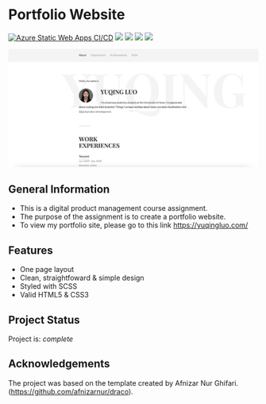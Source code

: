 # Portfolio Website

[![Azure Static Web Apps CI/CD](https://github.com/yuqing-luo/portfolio_site/actions/workflows/azure-static-web-apps-black-hill-0695f3910.yml/badge.svg)](https://github.com/yuqing-luo/portfolio_site/actions/workflows/azure-static-web-apps-black-hill-0695f3910.yml) <img src="https://img.shields.io/badge/language-Javascript-26C2F0.svg"> <img src="https://img.shields.io/badge/language-CSS-abcdef.svg"> <img src="https://img.shields.io/badge/language-HTML-orange.svg"> <img src="https://img.shields.io/badge/language-SCSS-yellow.svg"> 

![portfolio screeshot](./img/portfoliosite.png)


## General Information
- This is a digital product management course assignment.
- The purpose of the assignment is to create a portfolio website.
- To view my portfolio site, please go to this link https://yuqingluo.com/
<!-- You don't have to answer all the questions - just the ones relevant to your project. -->

## Features
- One page layout
- Clean, straightfoward & simple design
- Styled with SCSS
- Valid HTML5 & CSS3


## Project Status
Project is: _complete_ 

## Acknowledgements
The project was based on the template created by Afnizar Nur Ghifari.(https://github.com/afnizarnur/draco).


<!-- Optional -->
<!-- ## License -->
<!-- This project is open source and available under the [... License](). -->

<!-- You don't have to include all sections - just the one's relevant to your project -->
